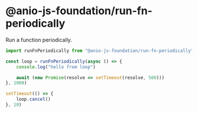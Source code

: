 # @anio-js-foundation/run-fn-periodically

Run a function periodically.

```js
import runFnPeriodically from "@anio-js-foundation/run-fn-periodically"

const loop = runFnPeriodically(async () => {
	console.log("hello from loop")

	await (new Promise(resolve => setTimeout(resolve, 500)))
}, 1000)

setTimeout(() => {
	loop.cancel()
}, 10)

```

